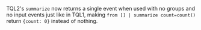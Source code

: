 TQL2's `summarize` now returns a single event when used with no groups and no
input events just like in TQL1, making `from [] | summarize count=count()`
return `{count: 0}` instead of nothing.
